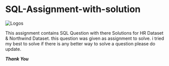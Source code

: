 # SQL-Assignment-with-solution

![Logos](https://banner2.cleanpng.com/20180526/oqt/kisspng-microsoft-sql-server-mysql-database-logo-5b098c6ebad6d7.7316225815273524307653.jpg)

This assignment contains SQL Question with there Solutions for HR Dataset & Northwind Dataset. this question was given as assignment to solve. i tried my best to solve if there is any better way to solve a question please do update.

_____________Thank You_____________
